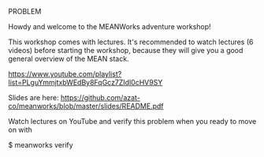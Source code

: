 PROBLEM

Howdy and welcome to the MEANWorks adventure workshop!

This workshop comes with lectures. It's recommended to watch lectures (6 videos) before starting the workshop, because they will give you a good general overview of the MEAN stack.

https://www.youtube.com/playlist?list=PLguYmmjtxbWEdBy8FqGcz7ZIdl0cHV9SY

Slides are here: https://github.com/azat-co/meanworks/blob/master/slides/README.pdf

Watch lectures on YouTube and verify this problem when you ready to move on with

$ meanworks verify
